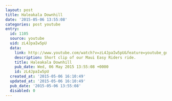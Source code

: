 ```yaml
---
layout: post
title: Haleakala Downhill
date: '2015-05-06 13:55:08'
categories: post youtube
entry:
  id: 1105
  source: youtube
  uid: zL4JpaIw5pU
  data:
    link: http://www.youtube.com/watch?v=zL4JpaIw5pU&feature=youtube_gdata&hd=1
    description: Short clip of our Maui Easy Riders ride.
    title: Haleakala Downhill
    pub_date: Wed, 06 May 2015 13:55:08 +0000
    id: zL4JpaIw5pU
  created_at: '2015-05-06 16:10:49'
  updated_at: '2015-05-06 16:10:49'
  pub_date: '2015-05-06 13:55:08'
  disabled: 0
---
```

